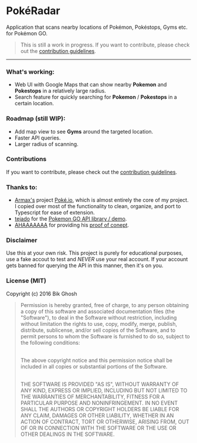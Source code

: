 # PokéRadar

Application that scans nearby locations of Pokémon, Pokéstops, Gyms etc. for Pokémon GO.

> This is still a work in progress. If you want to contribute, please check out the [contribution guidelines](CONTRIBUTING.md).

---

### What's working:

- Web UI with Google Maps that can show nearby **Pokemon** and **Pokestops** in a relatively large radius.
- Search feature for quickly searching for **Pokemon** / **Pokestops** in a certain location.

### Roadmap (still WIP):

- Add map view to see **Gyms** around the targeted location.
- Faster API queries.
- Larger radius of scanning.

### Contributions

If you want to contribute, please check out the [contribution guidelines](CONTRIBUTING.md).

### Thanks to:

- [Armax's](https://github.com/Armax) project [Poké.io](https://github.com/Armax/Pokemon-GO-node-api), which is almost entirely the core of my project. I copied over most of the functionality to clean, organize, and port to Typescript for ease of extension.
- [tejado](https://github.com/tejado) for the [Pokemon GO API library / demo](https://github.com/tejado/pgoapi).
- [AHAAAAAAA](https://github.com/AHAAAAAAA/) for providing his [proof of conept](https://github.com/AHAAAAAAA/PokemonGo-Map/).

### Disclaimer

Use this at your own risk. This project is purely for educational purposes, use a fake accout to test and _NEVER_ use your real account. If your account gets banned for querying the API in this manner, then it's on you.

### License (MIT)

Copyright (c) 2016 Bik Ghosh

<blockquote>
Permission is hereby granted, free of charge, to any person obtaining a copy of this software and associated documentation files (the "Software"), to deal in the Software without restriction, including without limitation the rights to use, copy, modify, merge, publish, distribute, sublicense, and/or sell copies of the Software, and to permit persons to whom the Software is furnished to do so, subject to the following conditions: <br><br>

The above copyright notice and this permission notice shall be included in all copies or substantial portions of the Software. <br><br>

THE SOFTWARE IS PROVIDED "AS IS", WITHOUT WARRANTY OF ANY KIND, EXPRESS OR IMPLIED, INCLUDING BUT NOT LIMITED TO THE WARRANTIES OF MERCHANTABILITY, FITNESS FOR A PARTICULAR PURPOSE AND NONINFRINGEMENT. IN NO EVENT SHALL THE AUTHORS OR COPYRIGHT HOLDERS BE LIABLE FOR ANY CLAIM, DAMAGES OR OTHER LIABILITY, WHETHER IN AN ACTION OF CONTRACT, TORT OR OTHERWISE, ARISING FROM, OUT OF OR IN CONNECTION WITH THE SOFTWARE OR THE USE OR OTHER DEALINGS IN THE SOFTWARE.
</blockquote>